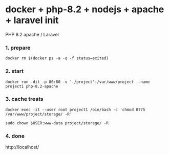 # docker + php-8.2 + nodejs + apache + laravel init
PHP 8.2 apache / Laravel

### 1. prepare
`docker rm $(docker ps -a -q -f status=exited)`

### 2. start

`docker run -dit -p 80:80 -v './project':/var/www/project --name project1 php-8.2-apache`

### 3. cache treats

`docker exec -it --user root project1 /bin/bash -c 'chmod 0775 /var/www/project/storage/ -R'`

`sudo chown $USER:www-data project/storage/ -R`
### 4. done
http://localhost/
